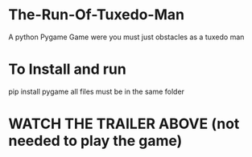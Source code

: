# The-Run-Of-Tuxedo-Man
A python Pygame Game were you must just obstacles as a tuxedo man

# To Install and run
pip install pygame
all files must be in the same folder

# WATCH THE TRAILER ABOVE (not needed to play the game)
